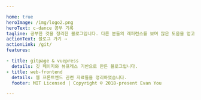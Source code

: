 ```yaml
---

home: true
heroImage: /img/logo2.png
heroText: c-dance 공부 기록
tagline: 공부한 것을 정리한 블로그입니다. 다른 분들의 레퍼런스를 보며 많은 도움을 얻고 있습니다. 감사드립니다.
actionText: 블로그 가기 →
actionLink: /git/
features:

- title: gitpage & vuepress
  details: 깃 페이지와 뷰프레스 기반으로 만든 블로그입니다.
- title: web-frontend
  details: 웹 프론트엔드 관련 자료들을 정리하였습니다. 
  footer: MIT Licensed | Copyright © 2018-present Evan You

---
```


